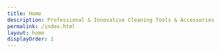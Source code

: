 ```yaml
---
title: Home
description: Professional & Innovative Cleaning Tools & Accessories
permalink: /index.html
layout: home
displayOrder: 1
---
```

